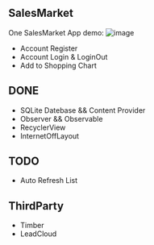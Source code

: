 ## SalesMarket

One SalesMarket App demo:
 ![image](https://github.com/mooreliu/SalesMarket/photo/icon.png)
* Account Register
* Account Login & LoginOut
* Add to Shopping Chart

## DONE

* SQLite Datebase && Content Provider
* Observer && Observable
* RecyclerView
* InternetOffLayout

## TODO

* Auto Refresh List

## ThirdParty

* Timber
* LeadCloud
